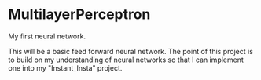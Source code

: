 # MultilayerPerceptron
My first neural network.

This will be a basic feed forward neural network. 
The point of this project is to build on my understanding of neural networks so that I can implement one into my "Instant_Insta" project.
